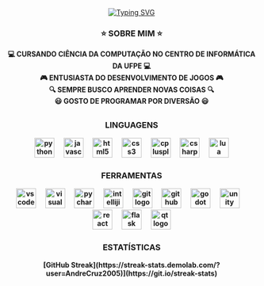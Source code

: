 <div align=center>
<a href="https://git.io/typing-svg"><img src="https://readme-typing-svg.demolab.com?font=Helvetica&size=45&duration=2000&pause=500&color=C20C47&center=true&multiline=true&width=700&height=59&lines=OL%C3%81+EU+SOU+ANDR%C3%89+VIN%C3%8DCIUS" alt="Typing SVG" /></a>
</div>

<div align="center">
<h3>⭐ SOBRE MIM ⭐</h3>
  <b>💻 CURSANDO CIÊNCIA DA COMPUTAÇÃO NO CENTRO DE INFORMÁTICA DA UFPE 💻</b><br>
  <b>🎮 ENTUSIASTA DO DESENVOLVIMENTO DE JOGOS 🎮</b><br>
  <b>🔍 SEMPRE BUSCO APRENDER NOVAS COISAS 🔍</b><br>
  <b>😃 GOSTO DE PROGRAMAR POR DIVERSÃO 😃<br>
</div>
<h2></h2>

<h3 align="center">LINGUAGENS</h3>

<div align="center">
  <img src="https://cdn.jsdelivr.net/gh/devicons/devicon/icons/python/python-original.svg" height="40" alt="python logo"  />
  <img width="12" />
  <img src="https://cdn.jsdelivr.net/gh/devicons/devicon/icons/javascript/javascript-original.svg" height="40" alt="javascript logo"  />
  <img width="12" />
  <img src="https://cdn.jsdelivr.net/gh/devicons/devicon/icons/html5/html5-original.svg" height="40" alt="html5 logo"  />
  <img width="12" />
  <img src="https://cdn.jsdelivr.net/gh/devicons/devicon/icons/css3/css3-original.svg" height="40" alt="css3 logo"  />
  <img width="12" />
  <img src="https://cdn.jsdelivr.net/gh/devicons/devicon/icons/cplusplus/cplusplus-original.svg" height="40" alt="cplusplus logo"  />
  <img width="12" />
  <img src="https://cdn.jsdelivr.net/gh/devicons/devicon/icons/csharp/csharp-original.svg" height="40" alt="csharp logo"  />
  <img width="12" />
  <img src="https://cdn.jsdelivr.net/gh/devicons/devicon/icons/lua/lua-original.svg" height="40" alt="lua logo"  />
</div>

<h3 align="center">FERRAMENTAS</h3>

<div align="center">
  <img src="https://skillicons.dev/icons?i=vscode" height="40" alt="vscode logo"  />
  <img width="12" />
  <img src="https://skillicons.dev/icons?i=visualstudio" height="40" alt="visualstudio logo"  />
  <img width="12" />
  <img src="https://cdn.jsdelivr.net/gh/devicons/devicon/icons/pycharm/pycharm-original.svg" height="40" alt="pycharm logo"  />
  <img width="12" />
  <img src="https://skillicons.dev/icons?i=idea" height="40" alt="intellijidea logo"  />
  <img width="12" />
  <img src="https://skillicons.dev/icons?i=git" height="40" alt="git logo"  />
  <img width="12" />
  <img src="https://skillicons.dev/icons?i=github" height="40" alt="github logo"  />
  <img width="12" />
  <img src="https://skillicons.dev/icons?i=godot" height="40" alt="godot logo"  />
  <img width="12" />
  <img src="https://skillicons.dev/icons?i=unity" height="40" alt="unity logo"  />
  <img width="12" />
  <img src="https://skillicons.dev/icons?i=react" height="40" alt="react logo"  />
  <img width="12" />
  <img src="https://skillicons.dev/icons?i=flask" height="40" alt="flask logo"  />
  <img width="12" />
  <img src="https://skillicons.dev/icons?i=qt" height="40" alt="qt logo"  />
</div>

<h3 align="center">ESTATÍSTICAS</h3>

<div align="center">
[GitHub Streak](https://streak-stats.demolab.com/?user=AndreCruz2005)](https://git.io/streak-stats)
</div>

